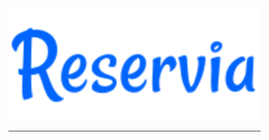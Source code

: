 <p align="center">
  <img src="/assets/logo/Reservia.svg" width="500px"alt="Sublime's custom image"/>
</p>

---
